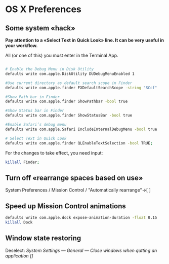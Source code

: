 # OS X Preferences

## Some system «hack»

__Pay attention to а «Select Text in Quick Look» line. It can be very useful in your workflow.__

All (or one of this) you must enter in the Terminal App.

```bash

# Enable the Debug Menu in Disk Utility
defaults write com.apple.DiskUtility DUDebugMenuEnabled 1

#Use current directory as default search scope in Finder
defaults write com.apple.finder FXDefaultSearchScope -string "SCcf"

#Show Path bar in Finder
defaults write com.apple.finder ShowPathbar -bool true

#Show Status bar in Finder
defaults write com.apple.finder ShowStatusBar -bool true

#Enable Safari’s debug menu
defaults write com.apple.Safari IncludeInternalDebugMenu -bool true

# Select Text in Quick Look
defaults write com.apple.finder QLEnableTextSelection -bool TRUE;
```

For the changes to take effect, you need input:
```bash
killall Finder;
```


## Turn off «rearrange spaces based on use»

System Preferences / Mission Control / "Automatically rearrange"->[ ]

## Speed up Mission Control animations

```bash
defaults write com.apple.dock expose-animation-duration -float 0.15
killall Dock
```

## Window state restoring

Deselect: _System Settings — General — Close windows when qutting an application []_
